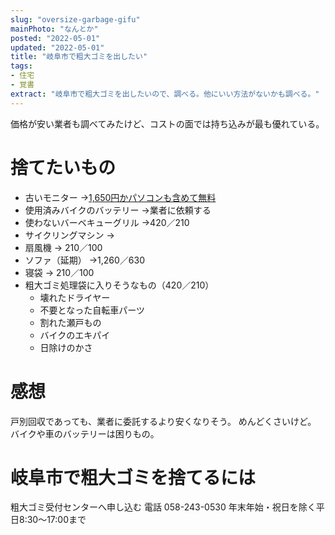 ```yaml
---
slug: "oversize-garbage-gifu"
mainPhoto: "なんとか"
posted: "2022-05-01"
updated: "2022-05-01"
title: "岐阜市で粗大ゴミを出したい"
tags: 
- 住宅
- 覚書
extract: "岐阜市で粗大ゴミを出したいので、調べる。他にいい方法がないかも調べる。"
---
```

価格が安い業者も調べてみたけど、コストの面では持ち込みが最も優れている。
# 捨てたいもの
- 古いモニター
  →[1,650円かパソコンも含めて無料](https://www.renet.jp/)
- 使用済みバイクのバッテリー
  →業者に依頼する
- 使わないバーベキューグリル
  →420／210
- サイクリングマシン
  →
- 扇風機
  → 210／100
- ソファ（延期）
  →1,260／630
- 寝袋
  → 210／100
- 粗大ゴミ処理袋に入りそうなもの（420／210）
  - 壊れたドライヤー
  - 不要となった自転車パーツ
  - 割れた瀬戸もの
  - バイクのエキパイ
  - 日除けのかさ
 # 感想
 戸別回収であっても、業者に委託するより安くなりそう。
 めんどくさいけど。
 バイクや車のバッテリーは困りもの。
# 岐阜市で粗大ゴミを捨てるには
粗大ゴミ受付センターへ申し込む
電話 058-243-0530 
年末年始・祝日を除く平日8:30〜17:00まで
